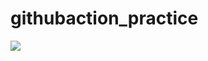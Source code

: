 # githubaction_practice

<img src = "https://github.com/topsilverr/githubaction_practice/actions/workflows/python-unittest.yml/badge.svg"/>
